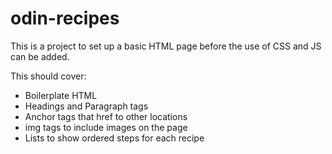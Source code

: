# odin-recipes

This is a project to set up a basic HTML page before the use of CSS and JS can be added.

This should cover:
- Boilerplate HTML
- Headings and Paragraph tags
- Anchor tags that href to other locations
- img tags to include images on the page
- Lists to show ordered steps for each recipe